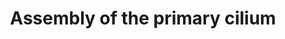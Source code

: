 ---
authors:
- ReactomeTeam
description: The primary cilium is one of two main types of cilia present on the surface
  of many eukaryotic cells (reviewed in Flieghauf et al, 2007). Unlike the motile
  cilia, which are generally present in large numbers on epithelial cells and are
  responsible for sensory function as well as wave-like beating motions, the primary
  cilium is a non-motile sensory organelle with roles in signaling and development
  and is present in a single copy at the apical surface of most quiescent cells (reviewed
  in Hsiao et al, 2012). Cilium biogenesis involves the anchoring of the basal body,
  a centriole-derived organelle, near the plasma membrane and the subsequent polymerization
  of the microtubule-based axoneme and extension of the plasma membrane (reviewed
  in Ishikawa and Marshall, 2011; Reiter et al, 2012). Although the ciliary membrane
  is continuous with the plasma membrane, the protein and lipid content of the cilium
  and the ciliary membrane are distinct from those of the bulk cytoplasm and plasma
  membrane (reviewed in Emmer et al, 2010; Rohatgi and Snell, 2010). This specialized
  compartment is established and maintained during cilium biogenesis by the formation
  of a ciliary transition zone, a proteinaceous structure that, with the transition
  fibres, anchors the basal body to the plasma membrane and acts as a ciliary pore
  to limit free diffusion from the cytosol to the cilium (reviewed in Nachury et al,
  2010; Reiter et al, 2012). Ciliary components are targeted from the secretory system
  to the ciliary base and subsequently transported to the ciliary tip, where extension
  of the axoneme occurs, by a motor-driven process called intraflagellar transport
  (IFT). Anterograde transport of cargo from the ciliary base to the tip of the cilium
  requires kinesin-2 type motors, while the dynein-2 motor is required for retrograde
  transport back to the ciliary base.  In addition, both anterograde and retrograde
  transport depend on the IFT complex, a multiprotein assembly consisting of two subcomplexes,
  IFT A and IFT B. The primary cilium is a dynamic structure that undergoes continuous
  steady-state turnover of tubulin at the tip; as a consequence, the IFT machinery
  is required for cilium maintenance as well as biogenesis (reviewed in Bhogaraju
  et al, 2013; Hsiao et al, 2012; Li et al, 2012; Taschner et al, 2012; Sung and Leroux,
  2013). The importance of the primary cilium in signaling and cell biology is highlighted
  by the wide range of defects and disorders, collectively known as ciliopathies,
  that arise as the result of mutations in genes encoding components of the ciliary
  machinery (reviewed in Goetz and Anderson, 2010; Madhivanan and Aguilar, 2014).  View
  original pathway at:[http://www.reactome.org/PathwayBrowser/#DIAGRAM=5617833 Reactome].
last-edited: 2016-07-11
organisms:
- Homo sapiens
redirect_from:
- /index.php/Pathway:WP3498
- /instance/WP3498
revision: null
schema-jsonld:
- '@context': https://schema.org/
  '@id': https://wikipathways.github.io/pathways/WP3498.html
  '@type': Dataset
  creator:
    '@type': Organization
    name: WikiPathways
  description: The primary cilium is one of two main types of cilia present on the
    surface of many eukaryotic cells (reviewed in Flieghauf et al, 2007). Unlike the
    motile cilia, which are generally present in large numbers on epithelial cells
    and are responsible for sensory function as well as wave-like beating motions,
    the primary cilium is a non-motile sensory organelle with roles in signaling and
    development and is present in a single copy at the apical surface of most quiescent
    cells (reviewed in Hsiao et al, 2012). Cilium biogenesis involves the anchoring
    of the basal body, a centriole-derived organelle, near the plasma membrane and
    the subsequent polymerization of the microtubule-based axoneme and extension of
    the plasma membrane (reviewed in Ishikawa and Marshall, 2011; Reiter et al, 2012).
    Although the ciliary membrane is continuous with the plasma membrane, the protein
    and lipid content of the cilium and the ciliary membrane are distinct from those
    of the bulk cytoplasm and plasma membrane (reviewed in Emmer et al, 2010; Rohatgi
    and Snell, 2010). This specialized compartment is established and maintained during
    cilium biogenesis by the formation of a ciliary transition zone, a proteinaceous
    structure that, with the transition fibres, anchors the basal body to the plasma
    membrane and acts as a ciliary pore to limit free diffusion from the cytosol to
    the cilium (reviewed in Nachury et al, 2010; Reiter et al, 2012). Ciliary components
    are targeted from the secretory system to the ciliary base and subsequently transported
    to the ciliary tip, where extension of the axoneme occurs, by a motor-driven process
    called intraflagellar transport (IFT). Anterograde transport of cargo from the
    ciliary base to the tip of the cilium requires kinesin-2 type motors, while the
    dynein-2 motor is required for retrograde transport back to the ciliary base.  In
    addition, both anterograde and retrograde transport depend on the IFT complex,
    a multiprotein assembly consisting of two subcomplexes, IFT A and IFT B. The primary
    cilium is a dynamic structure that undergoes continuous steady-state turnover
    of tubulin at the tip; as a consequence, the IFT machinery is required for cilium
    maintenance as well as biogenesis (reviewed in Bhogaraju et al, 2013; Hsiao et
    al, 2012; Li et al, 2012; Taschner et al, 2012; Sung and Leroux, 2013). The importance
    of the primary cilium in signaling and cell biology is highlighted by the wide
    range of defects and disorders, collectively known as ciliopathies, that arise
    as the result of mutations in genes encoding components of the ciliary machinery
    (reviewed in Goetz and Anderson, 2010; Madhivanan and Aguilar, 2014).  View original
    pathway at:[http://www.reactome.org/PathwayBrowser/#DIAGRAM=5617833 Reactome].
  keywords:
  - 'ACTR1A '
  - 'AHI1 '
  - 'AKAP9 '
  - 'ALMS1 '
  - 'ARF4 '
  - ARF4:GDP
  - ARF4:GTP
  - ARF4:GTP:VxPx-containing ciliary membrane proteins
  - ARL13B
  - 'ARL13B '
  - ARL13B:INPP5E
  - ARL13B:INPP5E:PDE6D
  - 'ARL3 '
  - ARL3:GDP
  - ARL3:GTP
  - ARL3:GTP:UNC119B
  - ARL3:GTP:UNC119B:myristoylated ciliary cargo
  - 'ARL6 '
  - ARL6:GTP
  - ARL6:GTP:BBSome:ciliary cargo
  - ASAP1
  - 'ASAP1 '
  - ASAP1 dimer
  - ATAT
  - 'AZI1 '
  - Ac-CoA
  - 'B9D1 '
  - 'B9D2 '
  - BBIP1
  - 'BBIP1 '
  - BBS/CCT complex
  - BBS1
  - 'BBS1 '
  - 'BBS10 '
  - 'BBS12 '
  - BBS2
  - 'BBS2 '
  - BBS4
  - 'BBS4 '
  - BBS5
  - 'BBS5 '
  - BBS7
  - 'BBS7 '
  - BBS9
  - 'BBS9 '
  - BBSome
  - BBSome ciliary cargo
  - C2CD3
  - 'C2CD3 '
  - 'CC2D2A '
  - CCP110
  - 'CCP110 '
  - 'CCT2 '
  - 'CCT3 '
  - 'CCT4 '
  - 'CCT5 '
  - 'CCT8 '
  - 'CDK1 '
  - 'CDK5RAP2 '
  - 'CENPJ '
  - 'CEP135 '
  - 'CEP152 '
  - 'CEP162 '
  - CEP164
  - 'CEP164 '
  - 'CEP192 '
  - 'CEP250 '
  - 'CEP290 '
  - 'CEP41 '
  - 'CEP57 '
  - 'CEP63 '
  - 'CEP70 '
  - 'CEP72 '
  - 'CEP76 '
  - 'CEP78 '
  - CEP83
  - 'CEP83 '
  - CEP89
  - 'CEP89 '
  - CEP97
  - 'CEP97 '
  - 'CETN2 '
  - 'CKAP5 '
  - 'CLASP1 '
  - CLUAP
  - 'CLUAP '
  - 'CNGA2 '
  - 'CNGA4 '
  - 'CNGB1 '
  - 'CNTRL '
  - 'CSNK1D '
  - 'CSNK1E '
  - Centrosome:C2CD3:distal appendage proteins
  - Centrosome:C2CD3:distal appendage proteins:TTBK2
  - CoA-SH
  - 'DCTN1-2 '
  - 'DCTN2 '
  - 'DCTN3 '
  - 'DYNC1H1 '
  - 'DYNC1I2 '
  - 'DYNC2H1 '
  - 'DYNC2LI1 '
  - 'DYNLL1 '
  - 'DYNLL2 '
  - 'DYNLRB1 '
  - 'DYNLRB2 '
  - 'EXOC1 '
  - 'EXOC2 '
  - 'EXOC3 '
  - 'EXOC4 '
  - 'EXOC5 '
  - 'EXOC6 '
  - 'EXOC7 '
  - 'EXOC8 '
  - FBF1
  - 'FBF1 '
  - 'FGFR1OP '
  - GBF1
  - GDP
  - 'GDP '
  - GTP
  - 'GTP '
  - 'Golgi-derived vesicle '
  - H2O
  - 'HAUS1 '
  - 'HAUS2 '
  - 'HAUS3 '
  - 'HAUS4 '
  - 'HAUS5 '
  - 'HAUS6 '
  - 'HAUS7 '
  - 'HAUS8 '
  - HDAC6
  - 'HSP90AA1 '
  - HSPB11
  - 'HSPB11 '
  - IFT A
  - IFT B
  - IFT B*
  - IFT122
  - 'IFT122 '
  - IFT140
  - 'IFT140 '
  - IFT172
  - 'IFT172 '
  - IFT20
  - 'IFT20 '
  - IFT20:TRIP11
  - IFT27
  - 'IFT27 '
  - IFT43
  - 'IFT43 '
  - IFT46
  - 'IFT46 '
  - IFT52
  - 'IFT52 '
  - IFT57
  - 'IFT57 '
  - IFT74
  - 'IFT74 '
  - IFT80
  - 'IFT80 '
  - IFT81
  - 'IFT81 '
  - IFT88
  - 'IFT88 '
  - INPP5E
  - 'INPP5E '
  - 'IQCB1 '
  - 'KIF17 '
  - KIF17 dimer
  - KIF17 dimer:TNPO1
  - 'KIF24 '
  - 'KIF3A '
  - 'KIF3B '
  - 'KIF3C '
  - 'KIFAP3 '
  - Kinesin-2 motors
  - LZTFL1
  - 'LZTFL1 '
  - LZTFL1 oligomer
  - 'MAPRE1 '
  - MARK4
  - 'MARK4 '
  - 'MCHR1 '
  - 'MKKS '
  - 'MKS1 '
  - 'MyrG2-CYS1 '
  - 'MyrG2-NPHP3 '
  - 'NDE1 '
  - 'NEDD1 '
  - 'NEK2 '
  - 'NINL '
  - NPHP complex
  - 'NPHP1 '
  - 'NPHP4 '
  - 'ODF2 '
  - 'OFD1 '
  - 'PAFAH1B1 '
  - 'PCM1 '
  - 'PCNT '
  - PDE6D
  - 'PDE6D '
  - PDE6D:INPP5E
  - 'PKD1 '
  - 'PKD2 '
  - 'PLK1 '
  - 'PLK4 '
  - 'PPP2R1A '
  - 'PRKACA '
  - 'PRKAR2B '
  - Pi
  - 'RAB11A '
  - RAB11A:GTP
  - RAB11A:GTP:Golgi
  - RAB11A:GTP:RAB11FIP3
  - 'RAB11FIP3 '
  - RAB11FIP3 dimer
  - RAB3IP
  - 'RAB3IP '
  - RAB3IP:BBSome
  - RAB3IP:RAB11A:GTP:Golgi-derived vesicle
  - RAB3IP:RAB8A:GDP
  - 'RAB8A '
  - RAB8A:GDP
  - RAB8A:GDP:RAB3IP:RAB11A:GTP:FIP3 dimer:ASAP1 dimer:VxPx-containing ciliary membrane
    proteins
  - RAB8A:GTP
  - RAB8A:GTP:RAB3IP:RAB11A:GTP:RAB11FIP3 dimer:ASAP1 dimer:VxPx-containing ciliary
    membrane proteins
  - RABL5
  - 'RABL5 '
  - 'RHO '
  - RP2
  - 'RP2 '
  - RP2:ARL3:GDP:UNC119B
  - RP2:ARL3:GTP:UNC119B
  - RP2:ARL3:GTP:UNC119B(active)
  - 'RPGRIP1L '
  - SCLT1
  - 'SCLT1 '
  - 'SDCCAG8 '
  - SEPT2
  - 'SFI1 '
  - 'SMO '
  - 'SSNA1 '
  - 'SSTR3 '
  - 'TCP1 '
  - 'TCTE3 '
  - 'TCTEX1D1 '
  - 'TCTEX1D2 '
  - 'TCTN1 '
  - 'TCTN2 '
  - 'TCTN3 '
  - 'TMEM216 '
  - 'TMEM67 '
  - TNPO1
  - 'TNPO1 '
  - TRAF3IP1
  - 'TRAF3IP1 '
  - TRIP11
  - 'TRIP11 '
  - TTBK2
  - 'TTBK2 '
  - TTC21B
  - 'TTC21B '
  - TTC26
  - 'TTC26 '
  - TTC30
  - 'TTC30A '
  - 'TTC30B '
  - TTC8
  - 'TTC8 '
  - 'TUBA1A '
  - 'TUBA4A '
  - 'TUBB '
  - 'TUBB4A '
  - 'TUBB4B '
  - 'TUBG1 '
  - Tectonic-like
  - UNC119B
  - 'UNC119B '
  - UNC119B:myristoylated ciliary cargo
  - VxPx-containing
  - WDR19
  - 'WDR19 '
  - 'WDR34 '
  - WDR35
  - 'WDR35 '
  - 'WDR60 '
  - 'YWHAE '
  - 'YWHAG '
  - acetylated
  - 'acetylated microtubule '
  - active dynein-2
  - active kinesin-2
  - anterograde IFT
  - basal
  - basal body
  - body:transition
  - centriole:C2CD3
  - centrosome:C2CD2:distal appendage proteins:TTBK2:MARK4
  - ciliary cargo
  - ciliary membrane
  - ciliary proteins
  - complex
  - complex:RAB8A:GTP:RAB3IP:RAB11:GTP:RAB11FIP3 dimer:ASAP1 dimer:VxPx-containing
    ciliary membrane proteins
  - derived vesicle
  - 'dimer:'
  - dimer:ARF4:GTP:VxPx-containing ciliary membrane proteins
  - dimer:ASAP1
  - dimer:VxPx-containing ciliary membrane proteins
  - dynein-2
  - exocyst
  - exocyst complex
  - microtubule
  - mother
  - mother centriole
  - motors
  - myristoylated
  - oligomer:BBSome
  - proteins
  - proteins:RAB3IP:RAB11A:GTP:Golgi-derived vesicle
  - retrograde IFT
  - trains
  - zone
  - zone proteins
  license: CC0
  name: Assembly of the primary cilium
seo: CreativeWork
title: Assembly of the primary cilium
wpid: WP3498
---